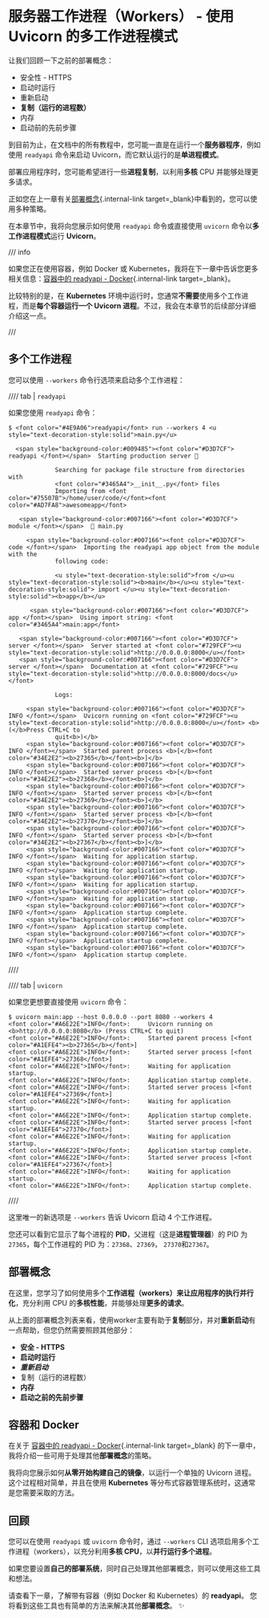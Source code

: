 # 服务器工作进程（Workers） - 使用 Uvicorn 的多工作进程模式

让我们回顾一下之前的部署概念：

* 安全性 - HTTPS
* 启动时运行
* 重新启动
* **复制（运行的进程数）**
* 内存
* 启动前的先前步骤

到目前为止，在文档中的所有教程中，您可能一直是在运行一个**服务器程序**，例如使用 `readyapi` 命令来启动 Uvicorn，而它默认运行的是**单进程模式**。

部署应用程序时，您可能希望进行一些**进程复制**，以利用**多核** CPU 并能够处理更多请求。

正如您在上一章有关[部署概念](concepts.md){.internal-link target=_blank}中看到的，您可以使用多种策略。

在本章节中，我将向您展示如何使用 `readyapi` 命令或直接使用 `uvicorn` 命令以**多工作进程模式**运行 **Uvicorn**。

/// info

如果您正在使用容器，例如 Docker 或 Kubernetes，我将在下一章中告诉您更多相关信息：[容器中的 readyapi - Docker](docker.md){.internal-link target=_blank}。

比较特别的是，在 **Kubernetes** 环境中运行时，您通常**不需要**使用多个工作进程，而是**每个容器运行一个 Uvicorn 进程**。不过，我会在本章节的后续部分详细介绍这一点。

///

## 多个工作进程

您可以使用 `--workers` 命令行选项来启动多个工作进程：

//// tab | `readyapi`

如果您使用 `readyapi` 命令：

<div class="termy">

```console
$ <font color="#4E9A06">readyapi</font> run --workers 4 <u style="text-decoration-style:solid">main.py</u>

  <span style="background-color:#009485"><font color="#D3D7CF"> readyapi </font></span>  Starting production server 🚀

             Searching for package file structure from directories with
             <font color="#3465A4">__init__.py</font> files
             Importing from <font color="#75507B">/home/user/code/</font><font color="#AD7FA8">awesomeapp</font>

   <span style="background-color:#007166"><font color="#D3D7CF"> module </font></span>  🐍 main.py

     <span style="background-color:#007166"><font color="#D3D7CF"> code </font></span>  Importing the readyapi app object from the module with the
             following code:

             <u style="text-decoration-style:solid">from </u><u style="text-decoration-style:solid"><b>main</b></u><u style="text-decoration-style:solid"> import </u><u style="text-decoration-style:solid"><b>app</b></u>

      <span style="background-color:#007166"><font color="#D3D7CF"> app </font></span>  Using import string: <font color="#3465A4">main:app</font>

   <span style="background-color:#007166"><font color="#D3D7CF"> server </font></span>  Server started at <font color="#729FCF"><u style="text-decoration-style:solid">http://0.0.0.0:8000</u></font>
   <span style="background-color:#007166"><font color="#D3D7CF"> server </font></span>  Documentation at <font color="#729FCF"><u style="text-decoration-style:solid">http://0.0.0.0:8000/docs</u></font>

             Logs:

     <span style="background-color:#007166"><font color="#D3D7CF"> INFO </font></span>  Uvicorn running on <font color="#729FCF"><u style="text-decoration-style:solid">http://0.0.0.0:8000</u></font> <b>(</b>Press CTRL+C to
             quit<b>)</b>
     <span style="background-color:#007166"><font color="#D3D7CF"> INFO </font></span>  Started parent process <b>[</b><font color="#34E2E2"><b>27365</b></font><b>]</b>
     <span style="background-color:#007166"><font color="#D3D7CF"> INFO </font></span>  Started server process <b>[</b><font color="#34E2E2"><b>27368</b></font><b>]</b>
     <span style="background-color:#007166"><font color="#D3D7CF"> INFO </font></span>  Started server process <b>[</b><font color="#34E2E2"><b>27369</b></font><b>]</b>
     <span style="background-color:#007166"><font color="#D3D7CF"> INFO </font></span>  Started server process <b>[</b><font color="#34E2E2"><b>27370</b></font><b>]</b>
     <span style="background-color:#007166"><font color="#D3D7CF"> INFO </font></span>  Started server process <b>[</b><font color="#34E2E2"><b>27367</b></font><b>]</b>
     <span style="background-color:#007166"><font color="#D3D7CF"> INFO </font></span>  Waiting for application startup.
     <span style="background-color:#007166"><font color="#D3D7CF"> INFO </font></span>  Waiting for application startup.
     <span style="background-color:#007166"><font color="#D3D7CF"> INFO </font></span>  Waiting for application startup.
     <span style="background-color:#007166"><font color="#D3D7CF"> INFO </font></span>  Waiting for application startup.
     <span style="background-color:#007166"><font color="#D3D7CF"> INFO </font></span>  Application startup complete.
     <span style="background-color:#007166"><font color="#D3D7CF"> INFO </font></span>  Application startup complete.
     <span style="background-color:#007166"><font color="#D3D7CF"> INFO </font></span>  Application startup complete.
     <span style="background-color:#007166"><font color="#D3D7CF"> INFO </font></span>  Application startup complete.
```

</div>

////

//// tab | `uvicorn`

如果您更想要直接使用 `uvicorn` 命令：

<div class="termy">

```console
$ uvicorn main:app --host 0.0.0.0 --port 8080 --workers 4
<font color="#A6E22E">INFO</font>:     Uvicorn running on <b>http://0.0.0.0:8080</b> (Press CTRL+C to quit)
<font color="#A6E22E">INFO</font>:     Started parent process [<font color="#A1EFE4"><b>27365</b></font>]
<font color="#A6E22E">INFO</font>:     Started server process [<font color="#A1EFE4">27368</font>]
<font color="#A6E22E">INFO</font>:     Waiting for application startup.
<font color="#A6E22E">INFO</font>:     Application startup complete.
<font color="#A6E22E">INFO</font>:     Started server process [<font color="#A1EFE4">27369</font>]
<font color="#A6E22E">INFO</font>:     Waiting for application startup.
<font color="#A6E22E">INFO</font>:     Application startup complete.
<font color="#A6E22E">INFO</font>:     Started server process [<font color="#A1EFE4">27370</font>]
<font color="#A6E22E">INFO</font>:     Waiting for application startup.
<font color="#A6E22E">INFO</font>:     Application startup complete.
<font color="#A6E22E">INFO</font>:     Started server process [<font color="#A1EFE4">27367</font>]
<font color="#A6E22E">INFO</font>:     Waiting for application startup.
<font color="#A6E22E">INFO</font>:     Application startup complete.
```

</div>

////

这里唯一的新选项是 `--workers` 告诉 Uvicorn 启动 4 个工作进程。

您还可以看到它显示了每个进程的 **PID**，父进程（这是**进程管理器**）的 PID 为`27365`，每个工作进程的 PID 为：`27368`、`27369`， `27370`和`27367`。

## 部署概念

在这里，您学习了如何使用多个**工作进程（workers）**来让应用程序的执行**并行化**，充分利用 CPU 的**多核性能**，并能够处理**更多的请求**。

从上面的部署概念列表来看，使用worker主要有助于**复制**部分，并对**重新启动**有一点帮助，但您仍然需要照顾其他部分：

* **安全 - HTTPS**
* **启动时运行**
* ***重新启动***
* 复制（运行的进程数）
* **内存**
* **启动之前的先前步骤**

## 容器和 Docker

在关于 [容器中的 readyapi - Docker](docker.md){.internal-link target=_blank} 的下一章中，我将介绍一些可用于处理其他**部署概念**的策略。

我将向您展示如何**从零开始构建自己的镜像**，以运行一个单独的 Uvicorn 进程。这个过程相对简单，并且在使用 **Kubernetes** 等分布式容器管理系统时，这通常是您需要采取的方法。

## 回顾

您可以在使用 `readyapi` 或 `uvicorn` 命令时，通过 `--workers` CLI 选项启用多个工作进程（workers），以充分利用**多核 CPU**，以**并行运行多个进程**。

如果您要设置**自己的部署系统**，同时自己处理其他部署概念，则可以使用这些工具和想法。

请查看下一章，了解带有容器（例如 Docker 和 Kubernetes）的 **readyapi**。 您将看到这些工具也有简单的方法来解决其他**部署概念**。 ✨
